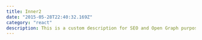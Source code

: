 ```yaml
---
title: Inner2
date: "2015-05-28T22:40:32.169Z"
category: "react"
description: This is a custom description for SEO and Open Graph purposes, rather than the default generated excerpt. Simply add a description field to the frontmatter.
---
```

